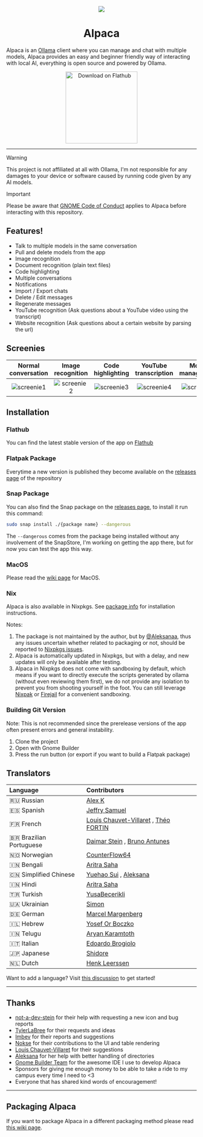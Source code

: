 <p align="center"><img src="https://jeffser.com/images/alpaca/logo.svg">
<h1 align="center">Alpaca</h1>

Alpaca is an [Ollama](https://github.com/ollama/ollama) client where you can manage and chat with multiple models, Alpaca provides an easy and beginner friendly way of interacting with local AI, everything is open source and powered by Ollama.

<p align="center"><a href='https://flathub.org/apps/com.jeffser.Alpaca'><img width='190' alt='Download on Flathub' src='https://flathub.org/api/badge?locale=en'/></a></p>

---

> [!WARNING]
> This project is not affiliated at all with Ollama, I'm not responsible for any damages to your device or software caused by running code given by any AI models.

> [!IMPORTANT]
> Please be aware that [GNOME Code of Conduct](https://conduct.gnome.org) applies to Alpaca before interacting with this repository.

## Features!

- Talk to multiple models in the same conversation
- Pull and delete models from the app
- Image recognition
- Document recognition (plain text files)
- Code highlighting
- Multiple conversations
- Notifications
- Import / Export chats
- Delete / Edit messages
- Regenerate messages
- YouTube recognition (Ask questions about a YouTube video using the transcript)
- Website recognition (Ask questions about a certain website by parsing the url)

## Screenies

Normal conversation | Image recognition | Code highlighting | YouTube transcription | Model management
:------------------:|:-----------------:|:-----------------:|:---------------------:|:----------------:
![screenie1](https://jeffser.com/images/alpaca/screenie1.png) | ![screenie2](https://jeffser.com/images/alpaca/screenie2.png) | ![screenie3](https://jeffser.com/images/alpaca/screenie3.png) | ![screenie4](https://jeffser.com/images/alpaca/screenie5.png) | ![screenie5](https://jeffser.com/images/alpaca/screenie6.png)

## Installation

### Flathub

You can find the latest stable version of the app on [Flathub](https://flathub.org/apps/com.jeffser.Alpaca)

### Flatpak Package

Everytime a new version is published they become available on the [releases page](https://github.com/Jeffser/Alpaca/releases) of the repository

### Snap Package

You can also find the Snap package on the [releases page](https://github.com/Jeffser/Alpaca/releases), to install it run this command:
```BASH
sudo snap install ./{package name} --dangerous
```
The `--dangerous` comes from the package being installed without any involvement of the SnapStore, I'm working on getting the app there, but for now you can test the app this way.

### MacOS

Please read the [wiki page](https://github.com/Jeffser/Alpaca/wiki/MacOS) for MacOS.

### Nix

Alpaca is also available in Nixpkgs. See [package info](https://search.nixos.org/packages?channel=unstable&show=alpaca&from=0&size=50&sort=relevance&type=packages&query=alpaca) for installation instructions.

Notes:

1. The package is not maintained by the author, but by [@Aleksanaa](https://github.com/Aleksanaa), thus any issues uncertain whether related to packaging or not, should be reported to [Nixpkgs issues](https://github.com/NixOS/nixpkgs/issues/new/choose).
2. Alpaca is automatically updated in Nixpkgs, but with a delay, and new updates will only be available after testing.
3. Alpaca in Nixpkgs does not come with sandboxing by default, which means if you want to directly execute the scripts generated by ollama (without even reviewing them first), we do not provide any isolation to prevent you from shooting yourself in the foot. You can still leverage [Nixpak](https://github.com/nixpak/nixpak) or [Firejail](https://wiki.nixos.org/wiki/Firejail) for a convenient sandboxing.

### Building Git Version

Note: This is not recommended since the prerelease versions of the app often present errors and general instability.

1. Clone the project
2. Open with Gnome Builder
3. Press the run button (or export if you want to build a Flatpak package)

## Translators

Language               | Contributors
:----------------------|:-----------
🇷🇺 Russian              | [Alex K](https://github.com/alexkdeveloper)
🇪🇸 Spanish              | [Jeffry Samuel](https://github.com/jeffser)
🇫🇷 French               | [Louis Chauvet-Villaret](https://github.com/loulou64490) , [Théo FORTIN](https://github.com/topiga)
🇧🇷 Brazilian Portuguese | [Daimar Stein](https://github.com/not-a-dev-stein) , [Bruno Antunes](https://github.com/antun3s)
🇳🇴 Norwegian            | [CounterFlow64](https://github.com/CounterFlow64)
🇮🇳 Bengali              | [Aritra Saha](https://github.com/olumolu)
🇨🇳 Simplified Chinese   | [Yuehao Sui](https://github.com/8ar10der) , [Aleksana](https://github.com/Aleksanaa)
🇮🇳 Hindi                | [Aritra Saha](https://github.com/olumolu)
🇹🇷 Turkish              | [YusaBecerikli](https://github.com/YusaBecerikli)
🇺🇦 Ukrainian            | [Simon](https://github.com/OriginalSimon)
🇩🇪 German               | [Marcel Margenberg](https://github.com/MehrzweckMandala)
🇮🇱 Hebrew               | [Yosef Or Boczko](https://github.com/yoseforb)
🇮🇳 Telugu               | [Aryan Karamtoth](https://github.com/SpaciousCoder78)
🇮🇹 Italian              | [Edoardo Brogiolo](https://github.com/edo0)
🇯🇵 Japanese             | [Shidore](https://github.com/sh1d0re)
🇳🇱 Dutch                | [Henk Leerssen](https://github.com/Henkster72)

Want to add a language? Visit [this discussion](https://github.com/Jeffser/Alpaca/discussions/153) to get started!

---

## Thanks

- [not-a-dev-stein](https://github.com/not-a-dev-stein) for their help with requesting a new icon and bug reports
- [TylerLaBree](https://github.com/TylerLaBree) for their requests and ideas
- [Imbev](https://github.com/imbev) for their reports and suggestions
- [Nokse](https://github.com/Nokse22) for their contributions to the UI and table rendering
- [Louis Chauvet-Villaret](https://github.com/loulou64490) for their suggestions
- [Aleksana](https://github.com/Aleksanaa) for her help with better handling of directories
- [Gnome Builder Team](https://gitlab.gnome.org/GNOME/gnome-builder) for the awesome IDE I use to develop Alpaca
- Sponsors for giving me enough money to be able to take a ride to my campus every time I need to <3
- Everyone that has shared kind words of encouragement!

---

## Packaging Alpaca

If you want to package Alpaca in a different packaging method please read [this wiki page](https://github.com/Jeffser/Alpaca/wiki/Packaging-Alpaca).
